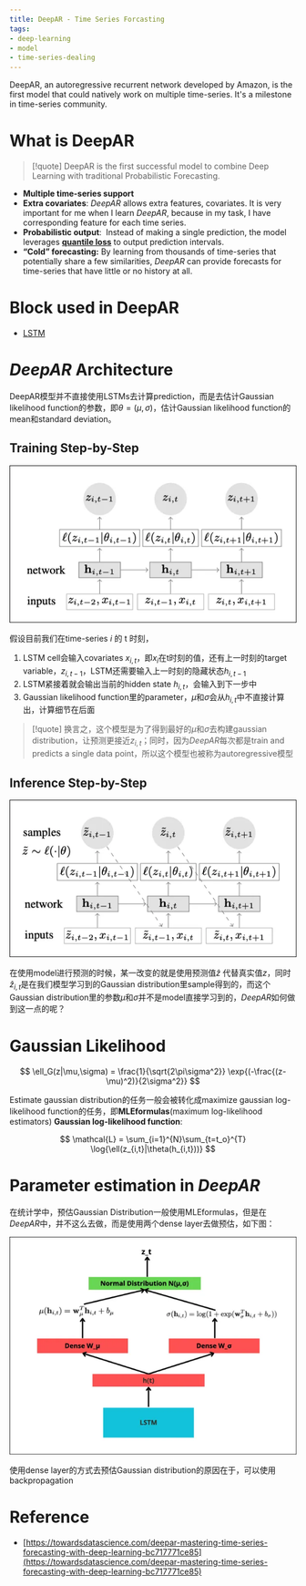 ```yaml
---
title: DeepAR - Time Series Forcasting
tags:
- deep-learning
- model
- time-series-dealing
---
```


DeepAR, an autoregressive recurrent network developed by Amazon, is the first model that could natively work on multiple time-series. It's a milestone in time-series community.

# What is DeepAR

> [!quote] 
>  DeepAR is the first successful model to combine Deep Learning with traditional Probabilistic Forecasting.

* **Multiple time-series support**
* **Extra covariates**: *DeepAR* allows extra features, covariates. It is very important for me when I learn *DeepAR*, because in my task, I have corresponding feature for each time series.
* **Probabilistic output**:  Instead of making a single prediction, the model leverages [**quantile loss**](computer_sci/Deep_Learning_And_Machine_Learning/Trick/quantile_loss.md) to output prediction intervals.
* **“Cold” forecasting:** By learning from thousands of time-series that potentially share a few similarities, _DeepAR_ can provide forecasts for time-series that have little or no history at all.

# Block used in DeepAR

* [LSTM](computer_sci/Deep_Learning_And_Machine_Learning/Deep_Learning_Block_and_Machine_Learning_Block/LSTM.md)

# *DeepAR* Architecture

DeepAR模型并不直接使用LSTMs去计算prediction，而是去估计Gaussian likelihood function的参数，即$\theta=(\mu,\sigma)$，估计Gaussian likelihood function的mean和standard deviation。

## Training Step-by-Step

![](computer_sci/Deep_Learning_And_Machine_Learning/Famous_Model/attachments/Pasted%20image%2020230523134255.png)

假设目前我们在time-series $i$ 的 t 时刻，

1. LSTM cell会输入covariates $x_{i,t}$，即$x_i$在t时刻的值，还有上一时刻的target variable，$z_{i,t-1}$，LSTM还需要输入上一时刻的隐藏状态$h_{i,t-1}$
2. LSTM紧接着就会输出当前的hidden state $h_{i,t}$，会输入到下一步中
3. Gaussian likelihood function里的parameter，$\mu$和$\sigma$会从$h_{i,t}$中不直接计算出，计算细节在后面

> [!quote] 
> 换言之，这个模型是为了得到最好的$\mu$和$\sigma$去构建gaussian distribution，让预测更接近$z_{i,t}$；同时，因为*DeepAR*每次都是train and predicts a single data point，所以这个模型也被称为autoregressive模型


## Inference Step-by-Step


![](computer_sci/Deep_Learning_And_Machine_Learning/Famous_Model/attachments/Pasted%20image%2020230523141219.png)


在使用model进行预测的时候，某一改变的就是使用预测值$\hat{z}$ 代替真实值$z$，同时$\hat{z}_{i,t}$是在我们模型学习到的Gaussian distribution里sample得到的，而这个Gaussian distribution里的参数$\mu$和$\sigma$并不是model直接学习到的，*DeepAR*如何做到这一点的呢？

# Gaussian Likelihood

$$
\ell_G(z|\mu,\sigma) = \frac{1}{\sqrt{2\pi\sigma^2}} \exp{(-\frac{(z-\mu)^2)}{2\sigma^2}}
$$

Estimate gaussian distribution的任务一般会被转化成maximize gaussian log-likelihood function的任务，即**MLEformulas**(maximum log-likelihood estimators)
**Gaussian log-likelihood function**:

$$
\mathcal{L} = \sum_{i=1}^{N}\sum_{t=t_o}^{T} \log{\ell(z_{i,t}|\theta(h_{i,t}))}
$$


# Parameter estimation in *DeepAR*


在统计学中，预估Gaussian Distribution一般使用MLEformulas，但是在*DeepAR*中，并不这么去做，而是使用两个dense layer去做预估，如下图：

![](computer_sci/Deep_Learning_And_Machine_Learning/Famous_Model/attachments/Pasted%20image%2020230523151201.png)

使用dense layer的方式去预估Gaussian distribution的原因在于，可以使用backpropagation


# Reference

* [https://towardsdatascience.com/deepar-mastering-time-series-forecasting-with-deep-learning-bc717771ce85](https://towardsdatascience.com/deepar-mastering-time-series-forecasting-with-deep-learning-bc717771ce85)